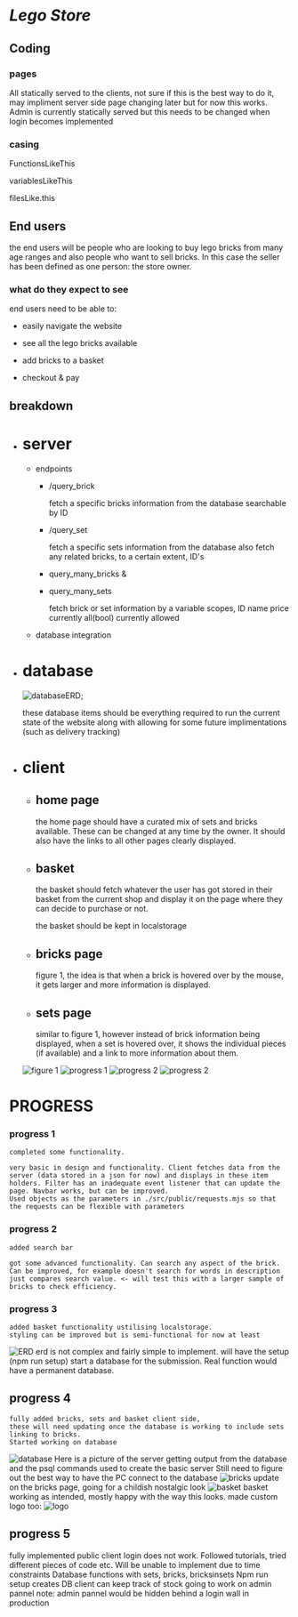 # _Lego Store_

## Coding

### pages

All statically served to the clients, not sure if this is the best way to do it, may impliment server side page changing later but for now this works.
Admin is currently statically served but this needs to be changed when login becomes implemented

### casing

FunctionsLikeThis

variablesLikeThis

filesLike.this

## End users

the end users will be people who are looking to buy lego bricks from many age ranges and also people who want to sell bricks. In this case the seller has been defined as one person: the store owner.

### what do they expect to see

end users need to be able to:

- easily navigate the website

- see all the lego bricks available

- add bricks to a basket

- checkout & pay

## breakdown

- # server

  - endpoints
    - /query_brick

      fetch a specific bricks information from the database searchable by ID

    - /query_set

      fetch a specific sets information from the database
      also fetch any related bricks, to a certain extent, ID's

    - query_many_bricks &
    - query_many_sets

      fetch brick or set information by a variable scopes, ID name price currently all(bool) currently allowed

   - database integration

- # database

  ![databaseERD](./img/database1.png);

  these database items should be everything required to run the current state of the website
  along with allowing for some future implimentations (such as delivery tracking)

<!-- ERD NEEDED -->

- # client
  - ## home page

    the home page should have a curated mix of sets and bricks available. These can be changed at any time by the owner.
    It should also have the links to all other pages clearly displayed.

  - ## basket

    the basket should fetch whatever the user has got stored in their basket from the current shop and display it on the page where they can decide to purchase or not.

    the basket should be kept in localstorage

  - ## bricks page

    figure 1, the idea is that when a brick is hovered over by the mouse, it gets larger and more information is displayed.

  - ## sets page

    similar to figure 1, however instead of brick information being displayed, when a set is hovered over,
    it shows the individual pieces (if available) and a link to more information about them.

  ![figure 1](img/LegoStore.png)
  ![progress 1](./img/brickspage.png)
  ![progress 2](./img/searchBar1.png)
  ![progress 2](./img/searchBar2.png)


# PROGRESS

  ### progress 1
    
    completed some functionality.

    very basic in design and functionality. Client fetches data from the server (data stored in a json for now) and displays in these item holders. Filter has an inadequate event listener that can update the page. Navbar works, but can be improved.
    Used objects as the parameters in ./src/public/requests.mjs so that the requests can be flexible with parameters

  ### progress 2

    added search bar

    got some advanced functionality. Can search any aspect of the brick. Can be improved, for example doesn't search for words in description just compares search value. <- will test this with a larger sample of bricks to check efficiency.

  ### progress 3

    added basket functionality ustilising localstorage.
    styling can be improved but is semi-functional for now at least
  ![ERD](./img/erd.png)
    erd is not complex and fairly simple to implement.
    will have the setup (npm run setup) start a database for the submission. Real function would have a permanent database.

## progress 4

    fully added bricks, sets and basket client side,
    these will need updating once the database is working to include sets linking to bricks.
    Started working on database
  ![database](./img/database1.png)
    Here is a picture of the server getting output from the database and the psql commands used to create the basic server
    Still need to figure out the best way to have the PC connect to the database
  ![bricks](./img/brickspage1.png)
    update on the bricks page, going for a childish nostalgic look
  ![basket](./img/basketpage.png)
    basket working as intended, mostly happy with the way this looks.
    made custom logo too:
  ![logo](./src/public/img/logo.gif)

## progress 5

  fully implemented public client
  login does not work. Followed tutorials, tried different pieces of code etc. Will be unable to implement due to time constraints
  Database functions with sets, bricks, bricksinsets
  Npm run setup creates DB
  client can keep track of stock
  going to work on admin pannel 
    note: admin pannel would be hidden behind a login wall in production